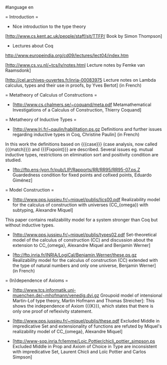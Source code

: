 #language en

= Introduction =

 * Nice introduction to the type theory 

  [http://www.cs.kent.ac.uk/people/staff/sjt/TTFP/ Book by Simon Thompson]

 * Lectures about Coq

  http://www.europeindia.org/cd09/lectures/lect04/index.htm

  [http://www.cs.vu.nl/~tcs/lv/notes.html Lecture notes by Femke van Raamsdonk]

  [http://cel.archives-ouvertes.fr/inria-00083975 Lecture notes on Lambda calculus, types and their use in proofs, by Yves Bertot] (in French)

= Metatheory of Calculus of Constructions =

 * [http://www.cs.chalmers.se/~coquand/meta.pdf Metamathematical Investigations of a Calculus of Construction, Thierry Coquand] 

= Metatheory of Inductive Types =

 * [http://www.lri.fr/~paulin/habilitation.ps.gz Definitions and further issues regarding inductive types in Coq, Christine Paulin] (in French)

  In this work the definitions based on {{{case}}} (case analysis, now called {{{match}}}) and {{{Fixpoint}}} are described. Several issues eg. mutual inductive types, restrictions on elimination sort and positivity condition are studied.

 * [ftp://ftp.ens-lyon.fr/pub/LIP/Rapports/RR/RR95/RR95-07.ps.Z Guardedness condition for fixed points and cofixed points, Eduardo Giménez]

= Model Construction =

 * [http://www.pps.jussieu.fr/~miquel/publis/lics00.pdf Realizability model for the calculus of construction with universes (CC_{omega}) with subtyping, Alexandre Miquel]

 This paper contains realizability model for a system stronger than Coq but without inductive types.

 * [http://www.pps.jussieu.fr/~miquel/publis/types02.pdf Set-theoretical model of the calculus of construction (CC) and discussion about the extension to CC_{omega}, Alexandre Miquel and Benjamin Werner]

 * [ftp://ftp.inria.fr/INRIA/LogiCal/Benjamin.Werner/these.ps.gz Realizability model for the calculus of construction (CC) extended with the type of natural numbers and only one universe, Benjamin Werner] (in French)

= (In)dependence of Axioms =

 * [http://www.tcs.informatik.uni-muenchen.de/~mhofmann/venedig.dvi.gz Groupoid model of intensional Martin-Lof type theory, Martin Hofmann and Thomas Streicher]: This shows the independence of Axiom {{{K}}}, which states that there is only one proof of reflexivity statement.

 * [http://www.pps.jussieu.fr/~miquel/publis/these.pdf Excluded Middle in impredicative Set and extensionality of functions are refuted by Miquel's realizability model of CC_{omega}, Alexandre Miquel]
 
 * [http://www-sop.inria.fr/lemme/Loic.Pottier/chicli_pottier_simpson.ps Excluded Middle in Prop and Axiom of Choice in Type are inconsistent with impredicative Set, Laurent Chicli and Loïc Pottier and Carlos Simpson]
